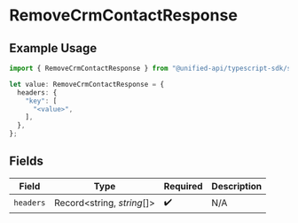 # RemoveCrmContactResponse

## Example Usage

```typescript
import { RemoveCrmContactResponse } from "@unified-api/typescript-sdk/sdk/models/operations";

let value: RemoveCrmContactResponse = {
  headers: {
    "key": [
      "<value>",
    ],
  },
};
```

## Fields

| Field                      | Type                       | Required                   | Description                |
| -------------------------- | -------------------------- | -------------------------- | -------------------------- |
| `headers`                  | Record<string, *string*[]> | :heavy_check_mark:         | N/A                        |
